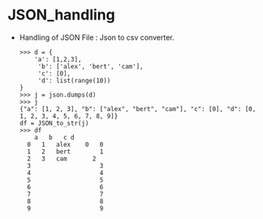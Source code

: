# JSON_handling


- Handling of JSON File : Json to csv converter.
      
      >>> d = {
          'a': [1,2,3],
           'b': ['alex', 'bert', 'cam'],
           'c': [0],
           'd': list(range(10))
      }
      >>> j = json.dumps(d)
      >>> j
      {"a": [1, 2, 3], "b": ["alex", "bert", "cam"], "c": [0], "d": [0, 1, 2, 3, 4, 5, 6, 7, 8, 9]}
      df = JSON_to_str(j)
      >>> df
      	  a	  b	  c	d
        0	1	alex	0	0
        1	2	bert		1
        2	3	cam		  2
        3			    	3
        4				    4
        5			    	5
        6				    6
        7				    7
        8				    8
        9				    9
